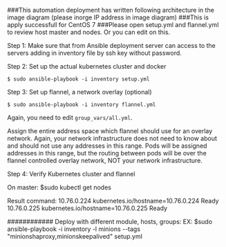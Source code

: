 ###This automation deployment has written following architecture in the image diagram (please inorge IP address in image diagram)
###This is apply successfull for CentOS 7
###Please open setup.yml and flannel.yml to review host master and nodes. Or you can edit on this.


Step 1: Make sure that from Ansible deployment server can access to the servers adding in inventory file by ssh key without password.

Step 2: Set up the actual kubernetes cluster and docker

    $ sudo ansible-playbook -i inventory setup.yml

Step 3: Set up flannel, a network overlay (optional)

    $ sudo ansible-playbook -i inventory flannel.yml

Again, you need to edit `group_vars/all.yml`.

Assign the entire address space which flannel should use for an overlay
network. Again, your network infrastructure does not need to know about and
should not use any addresses in this range. Pods will be assigned addresses
in this range, but the routing between pods will be over the flannel controlled
overlay network, NOT your network infrastructure.

Step 4: Verify Kubernetes cluster and flannel

On master:
    $sudo kubectl get nodes

Result command:
    10.76.0.224   kubernetes.io/hostname=10.76.0.224   Ready
    10.76.0.225   kubernetes.io/hostname=10.76.0.225   Ready


############
Deploy with different module, hosts, groups:
EX: $sudo ansible-playbook -i inventory -l minions --tags "minionshaproxy,minionskeepalived" setup.yml
